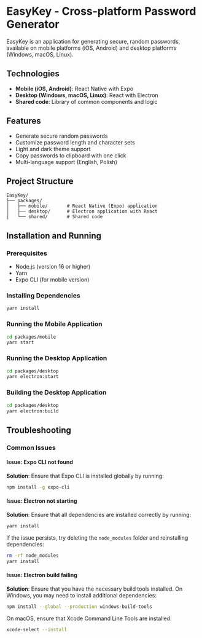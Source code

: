 # EasyKey - Cross-platform Password Generator

EasyKey is an application for generating secure, random passwords, available on mobile platforms (iOS, Android) and desktop platforms (Windows, macOS, Linux).

## Technologies

- **Mobile (iOS, Android)**: React Native with Expo
- **Desktop (Windows, macOS, Linux)**: React with Electron
- **Shared code**: Library of common components and logic

## Features

- Generate secure random passwords
- Customize password length and character sets
- Light and dark theme support
- Copy passwords to clipboard with one click
- Multi-language support (English, Polish)

## Project Structure

```
EasyKey/
├── packages/
│   ├── mobile/       # React Native (Expo) application
│   ├── desktop/      # Electron application with React
│   └── shared/       # Shared code
```

## Installation and Running

### Prerequisites
- Node.js (version 16 or higher)
- Yarn
- Expo CLI (for mobile version)

### Installing Dependencies
```bash
yarn install
```

### Running the Mobile Application
```bash
cd packages/mobile
yarn start
```

### Running the Desktop Application
```bash
cd packages/desktop
yarn electron:start
```

### Building the Desktop Application
```bash
cd packages/desktop
yarn electron:build
```

## Troubleshooting

### Common Issues

#### Issue: Expo CLI not found
**Solution**: Ensure that Expo CLI is installed globally by running:
```bash
npm install -g expo-cli
```

#### Issue: Electron not starting
**Solution**: Ensure that all dependencies are installed correctly by running:
```bash
yarn install
```
If the issue persists, try deleting the `node_modules` folder and reinstalling dependencies:
```bash
rm -rf node_modules
yarn install
```

#### Issue: Electron build failing
**Solution**: Ensure that you have the necessary build tools installed. On Windows, you may need to install additional dependencies:
```bash
npm install --global --production windows-build-tools
```
On macOS, ensure that Xcode Command Line Tools are installed:
```bash
xcode-select --install
```